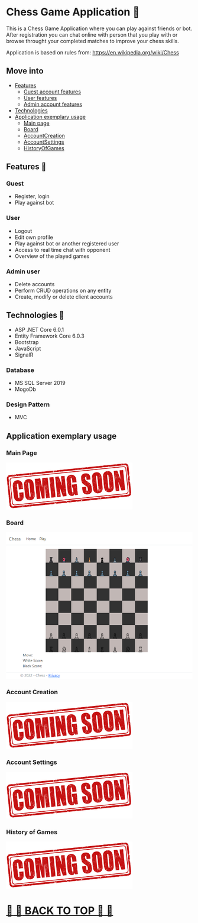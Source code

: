 # Chess Game Application 🎲

This is a Chess Game Application where you can play against friends or bot.
After registration you can chat online with person that you play with or browse throught your completed matches to improve your chess skills.

Application is based on rules from:
https://en.wikipedia.org/wiki/Chess

## Move into
* [Features](#features-)
  * [Guest account features](#guest)
  * [User features](#user)
  * [Admin account features](#admin-user)
* [Technologies](#technologies-)
* [Application exemplary usage](#application-exemplary-usage)
  * [Main page](#main-page)
  * [Board](#board)
  * [AccountCreation](#account-creation)
  * [AccountSettings](#account-settings)
  * [HistoryOfGames](#history-of-games)

## Features 📖

### Guest
+ Register, login
+ Play against bot

### User
+ Logout
+ Edit own profile
+ Play against bot or another registered user
+ Access to real time chat with opponent
+ Overview of the played games

### Admin user
+ Delete accounts
+ Perform CRUD operations on any entity
+ Create, modify or delete client accounts

## Technologies 🧮
+ ASP .NET Core 6.0.1
+ Entity Framework Core 6.0.3
+ Bootstrap
+ JavaScript
+ SignalR

### Database
+ MS SQL Server 2019
+ MogoDb

### Design Pattern
+ MVC

## Application exemplary usage
### Main Page
![MainPage](./Screenshots/x.png)
### Board
![Board](./Screenshots/ChessSettleUp.jpg)
### Account Creation
![AccountCreation](./Screenshots/x.png)
### Account Settings
![AccountSettings](./Screenshots/x.png)
### History of Games
![HistoryOfGames](./Screenshots/x.png)

# [:arrow_up_small: :arrow_up_small: BACK TO TOP :arrow_up_small: :arrow_up_small:](#chess-game-application-)
